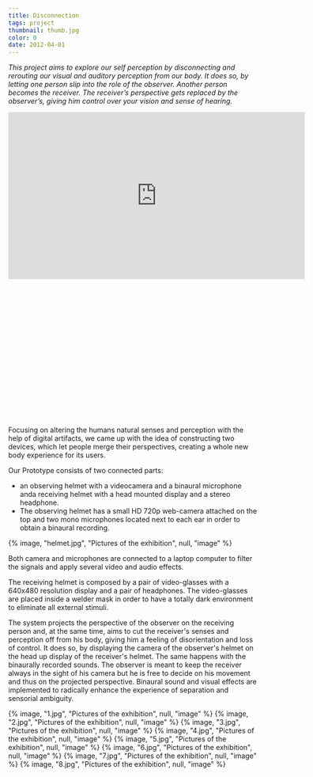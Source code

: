```yaml
---
title: Disconnection
tags: project
thumbnail: thumb.jpg
color: 0
date: 2012-04-01
---
```

*This project aims to explore our self perception by disconnecting and rerouting our visual and auditory perception from our body. It does so, by letting one person slip into the role of the observer. Another person becomes the receiver. The receiver’s perspective gets replaced by the observer’s, giving him control over your vision and sense of hearing.*

<span class="more"></span>

<div class="iframe-with-asp" style="padding-bottom: 56%;">
  <iframe src="http://player.vimeo.com/video/57468923?byline=0&amp;color=ff9933" width="600" height="338" frameborder="0" webkitallowfullscreen="" mozallowfullscreen="" allowfullscreen=""></iframe>
</div>

Focusing on altering the humans natural senses and perception with the help of digital artifacts, we came up with the idea of constructing two devices, which let people merge their perspectives, creating a whole new body experience for its users.

Our Prototype consists of two connected parts: 
  * an observing helmet with a videocamera and a binaural microphone anda receiving helmet with a head mounted display and a stereo headphone.
  * The observing helmet has a small HD 720p web-camera attached on the top and two mono microphones located next to each ear in order to obtain a binaural recording. 

{% image, "helmet.jpg", "Pictures of the exhibition", null, "image" %}

Both camera and microphones are connected to a laptop computer to filter the signals and apply several video and audio effects.

The receiving helmet is composed by a pair of video-glasses with a 640x480 resolution display and a pair of headphones. The video-glasses are placed inside a welder mask in order to have a totally dark environment to eliminate all external stimuli.

The system projects the perspective of the observer on the receiving person and, at the same time, aims to cut the receiver's senses and perception off from his body, giving him a feeling of disorientation and loss of control. It does so, by displaying the camera of the observer's helmet on the head up display of the receiver's helmet. The same happens with the binaurally recorded sounds.
The observer is meant to keep the receiver always in the sight of his camera but he is free to decide on his movement and thus on the projected perspective. Binaural sound and visual effects are implemented to radically enhance the experience of separation and sensorial ambiguity.

<div class="gallery">
  {% image, "1.jpg", "Pictures of the exhibition", null, "image" %}
  {% image, "2.jpg", "Pictures of the exhibition", null, "image" %}
  {% image, "3.jpg", "Pictures of the exhibition", null, "image" %}
  {% image, "4.jpg", "Pictures of the exhibition", null, "image" %}
  {% image, "5.jpg", "Pictures of the exhibition", null, "image" %}
  {% image, "6.jpg", "Pictures of the exhibition", null, "image" %}
  {% image, "7.jpg", "Pictures of the exhibition", null, "image" %}
  {% image, "8.jpg", "Pictures of the exhibition", null, "image" %}
</div>
		